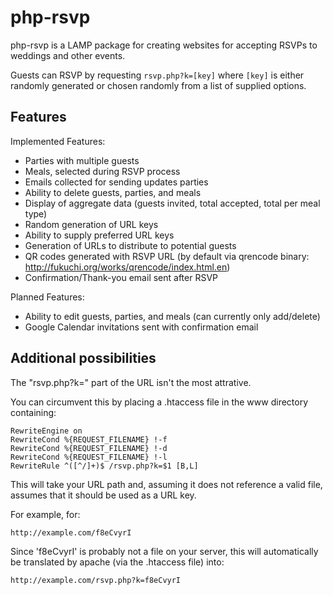 php-rsvp
========

php-rsvp is a LAMP package for creating websites for accepting RSVPs to weddings and other events.

Guests can RSVP by requesting `rsvp.php?k=[key]` where `[key]` is either randomly generated or chosen randomly from a list of supplied options.

Features
--------

Implemented Features:
- Parties with multiple guests
- Meals, selected during RSVP process
- Emails collected for sending updates parties
- Ability to delete guests, parties, and meals
- Display of aggregate data (guests invited, total accepted, total per meal type)
- Random generation of URL keys
- Ability to supply preferred URL keys
- Generation of URLs to distribute to potential guests
- QR codes generated with RSVP URL (by default via qrencode binary: http://fukuchi.org/works/qrencode/index.html.en)
- Confirmation/Thank-you email sent after RSVP

Planned Features:
- Ability to edit guests, parties, and meals (can currently only add/delete)
- Google Calendar invitations sent with confirmation email

Additional possibilities
------------------------
The "rsvp.php?k=" part of the URL isn't the most attrative.

You can circumvent this by placing a .htaccess file in the www directory
containing:

```
RewriteEngine on
RewriteCond %{REQUEST_FILENAME} !-f
RewriteCond %{REQUEST_FILENAME} !-d
RewriteCond %{REQUEST_FILENAME} !-l
RewriteRule ^([^/]+)$ /rsvp.php?k=$1 [B,L]
```

This will take your URL path and, assuming it does not reference a valid file,
assumes that it should be used as a URL key.

For example, for:

```
http://example.com/f8eCvyrI
```

Since 'f8eCvyrI' is probably not a file on your server, this will automatically
be translated by apache (via the .htaccess file) into:

```
http://example.com/rsvp.php?k=f8eCvyrI
```

